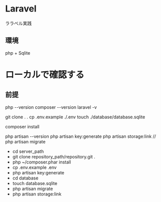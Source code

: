 # Laravel
ララベル実践

## 環境
php + Sqlite



# ローカルで確認する

## 前提
php --version
composer --version
laravel -v

git clone . .
cp .env.example ./.env
touch ./database/database.sqlite

composer install

php artisan --version
php artisan key:generate
php artisan storage:link
// php artisan migrate



- cd server_path
- git clone repository_path/repository.git .
- php ~/composer.phar install
- cp .env.example .env
- php artisan key:generate
- cd database
- touch database.sqlite
- php artisan migrate
- php artisan storage:link
